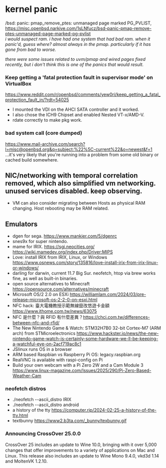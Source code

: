 # kernel panic
 /bsd: panic: pmap_remove_ptes: unmanaged page marked PG_PVLIST, <br>
 https://misc.openbsd.narkive.com/1sLNfucz/bsd-panic-pmap-remove-ptes-unmanaged-page-marked-pg-pvlist <br>
 <i>i would suspect ram. i have had one system that had bad ram. when it
panic'd, guess where? almost always in the pmap. particularly if it has
gone from bad to worse.

there were some issues related to uvm/pmap and wired pages fixed recently,
but i don't think this is one of the panics that would result.</i> 
### Keep getting a 'fatal protection fault in supervisor mode' on VirtualBox
https://www.reddit.com/r/openbsd/comments/yew0ri/keep_getting_a_fatal_protection_fault_in/?rdt=54025
 - I mounted the VDI on the AHCI SATA controller and it worked.
 - I also chose the ICH9 Chipset and enabled Nested VT-x/AMD-V.
 - rdate correctly to make pkg work.
### bad system call (core dumped)
https://www.mail-archive.com/search?l=misc@openbsd.org&q=subject:%22%5C-current%22&o=newest&f=1 <br>
...it's very likely that you're
running into a problem from some old binary or cached build somewhere.
## NIC/networking with temporal correlation removed, which also simplified vm networking. unused services disabled. keep observing.
 - VM can also consider migrating between Hosts as physical RAM changing. Host rebooting may be RAM related.
## Emulators
 - dgen for sega. https://www.mankier.com/5/dgenrc
 - snes9x for super nintendo.
 - mame for IRIX. https://sgi.neocities.org/
<br> https://wiki.mamedev.org/index.php/Driver:MIPS
- Love: install IRIX from IRIX, Linux, or Windows 
<br> https://www.osnews.com/story/135816/love-install-irix-from-irix-linux-or-windows/
 - darling for darwin, current 11.7 Big Sur. neofetch, htop via brew works fine, as well as built-in binaries.
 - open source alternatives to Minecraft https://opensource.com/alternatives/minecraft
 - Microsoft OS/2 2.0 on ESXi https://williamlam.com/2024/03/pre-release-microsoft-os-2-2-0-on-esxi.html
 - NFC hack: 臺大電機教授示範無線竄改悠遊卡金額 https://www.ithome.com.tw/news/63075
 - NFC 是什麼？與 RFID 有什麼差異？https://chci.com.tw/differences-between-nfc-and-rfid/
 - The New Nintendo Game & Watch: STM32H7B0 32-bit Cortex-M7 (ARM arch) from STMicroelectronics
https://www.hackster.io/news/the-new-nintendo-game-watch-is-certainly-some-hardware-we-ll-be-keeping-a-watchful-eye-on-2acf719ac8c1
 - JSlinux runs OS in a browser
 - ARM based Raspbian vs Raspberry Pi OS: legacy.raspbian.org
 - RealVNC is available with raspi-config on Pi
 - Build your own webcam with a Pi Zero 2W and a Cam Module 3 https://www.linux-magazine.com/Issues/2025/290/Pi-Zero-Based-Weather-Cam
### neofetch distros
 - ./neofetch --ascii_distro IRIX
 - ./neofetch --ascii_distro android
 - a history of the tty https://computer.rip/2024-02-25-a-history-of-the-tty.html
 - textbunny https://www2.b3ta.com/_bunny/texbunny.gif
### Announcing CrossOver 25.0.0
CrossOver 25 includes an update to Wine 10.0, bringing with it over 5,000 changes that oﬀer improvements to a variety of applications on Mac and Linux. This release also includes an update to Wine Mono 9.4.0, vkd3d 1.14 and MoltenVK 1.2.10.